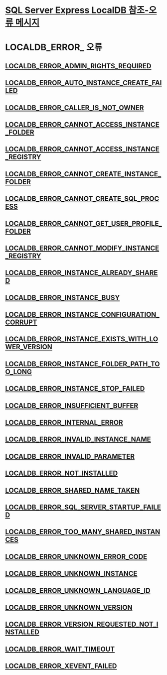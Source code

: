 # [SQL Server Express LocalDB 참조-오류 메시지](sql-server-express-localdb-reference-error-messages.md)

# LOCALDB_ERROR_ 오류
## [LOCALDB_ERROR_ADMIN_RIGHTS_REQUIRED](localdb-error-admin-rights-required.md)
## [LOCALDB_ERROR_AUTO_INSTANCE_CREATE_FAILED](localdb-error-auto-instance-create-failed.md)
## [LOCALDB_ERROR_CALLER_IS_NOT_OWNER](localdb-error-caller-is-not-owner.md)
## [LOCALDB_ERROR_CANNOT_ACCESS_INSTANCE_FOLDER](localdb-error-cannot-access-instance-folder.md)
## [LOCALDB_ERROR_CANNOT_ACCESS_INSTANCE_REGISTRY](localdb-error-cannot-access-instance-registry.md)
## [LOCALDB_ERROR_CANNOT_CREATE_INSTANCE_FOLDER](localdb-error-cannot-create-instance-folder.md)
## [LOCALDB_ERROR_CANNOT_CREATE_SQL_PROCESS](localdb-error-cannot-create-sql-process.md)
## [LOCALDB_ERROR_CANNOT_GET_USER_PROFILE_FOLDER](localdb-error-cannot-get-user-profile-folder.md)
## [LOCALDB_ERROR_CANNOT_MODIFY_INSTANCE_REGISTRY](localdb-error-cannot-modify-instance-registry.md)
## [LOCALDB_ERROR_INSTANCE_ALREADY_SHARED](localdb-error-instance-already-shared.md)
## [LOCALDB_ERROR_INSTANCE_BUSY](localdb-error-instance-busy.md)
## [LOCALDB_ERROR_INSTANCE_CONFIGURATION_CORRUPT](localdb-error-instance-configuration-corrupt.md)
## [LOCALDB_ERROR_INSTANCE_EXISTS_WITH_LOWER_VERSION](localdb-error-instance-exists-with-lower-version.md)
## [LOCALDB_ERROR_INSTANCE_FOLDER_PATH_TOO_LONG](localdb-error-instance-folder-path-too-long.md)
## [LOCALDB_ERROR_INSTANCE_STOP_FAILED](localdb-error-instance-stop-failed.md)
## [LOCALDB_ERROR_INSUFFICIENT_BUFFER](localdb-error-insufficient-buffer.md)
## [LOCALDB_ERROR_INTERNAL_ERROR](localdb-error-internal-error.md)
## [LOCALDB_ERROR_INVALID_INSTANCE_NAME](localdb-error-invalid-instance-name.md)
## [LOCALDB_ERROR_INVALID_PARAMETER](localdb-error-invalid-parameter.md)
## [LOCALDB_ERROR_NOT_INSTALLED](localdb-error-not-installed.md)
## [LOCALDB_ERROR_SHARED_NAME_TAKEN](localdb-error-shared-name-taken.md)
## [LOCALDB_ERROR_SQL_SERVER_STARTUP_FAILED](localdb-error-sql-server-startup-failed.md)
## [LOCALDB_ERROR_TOO_MANY_SHARED_INSTANCES](localdb-error-too-many-shared-instances.md)
## [LOCALDB_ERROR_UNKNOWN_ERROR_CODE](localdb-error-unknown-error-code.md)
## [LOCALDB_ERROR_UNKNOWN_INSTANCE](localdb-error-unknown-instance.md)
## [LOCALDB_ERROR_UNKNOWN_LANGUAGE_ID](localdb-error-unknown-language-id.md)
## [LOCALDB_ERROR_UNKNOWN_VERSION](localdb-error-unknown-version.md)
## [LOCALDB_ERROR_VERSION_REQUESTED_NOT_INSTALLED](localdb-error-version-requested-not-installed.md)
## [LOCALDB_ERROR_WAIT_TIMEOUT](localdb-error-wait-timeout.md)
## [LOCALDB_ERROR_XEVENT_FAILED](localdb-error-xevent-failed.md)
